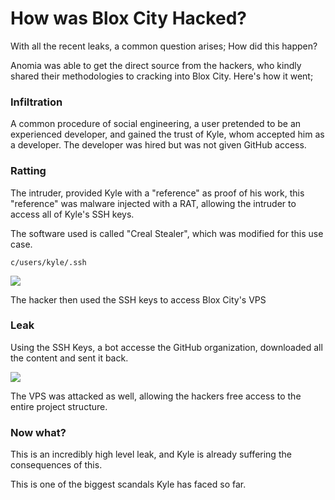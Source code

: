 # How was Blox City Hacked?
With all the recent leaks, a common question arises; How did this happen?

Anomia was able to get the direct source from the hackers, who kindly shared their methodologies to cracking into Blox City. Here's how it went;

### Infiltration
A common procedure of social engineering, a user pretended to be an experienced developer, and gained the trust of Kyle, whom accepted him as a developer. The developer was hired but was not given GitHub access.



### Ratting
The intruder, provided Kyle with a "reference" as proof of his work, this "reference" was malware injected with a RAT, allowing the intruder to access all of Kyle's SSH keys.

The software used is called "Creal Stealer", which was modified for this use case.
```
c/users/kyle/.ssh
```
![](https://media.discordapp.net/attachments/1279191268198711472/1279251221403926528/image.png?ex=66d3c30a&is=66d2718a&hm=d8e512025b2f58b3c64c82c9097c42470e7d3e99ec5026e2f0cd6afd3aa6334d&=&format=webp&quality=lossless&width=432&height=367)

The hacker then used the SSH keys to access Blox City's VPS

### Leak
Using the SSH Keys, a bot accesse the GitHub organization, downloaded all the content and sent it back.

![](https://media.discordapp.net/attachments/1124087949802348574/1279252926388244510/image.png?ex=66d3c4a1&is=66d27321&hm=2c92599fe7a81e6431ecb1bd95508f8e5b2f01b224cb10dc4b84b03271121b5f&=&format=webp&quality=lossless&width=660&height=546)

The VPS was attacked as well, allowing the hackers free access to the entire project structure.

### Now what?
This is an incredibly high level leak, and Kyle is already suffering the consequences of this. 

This is one of the biggest scandals Kyle has faced so far.
